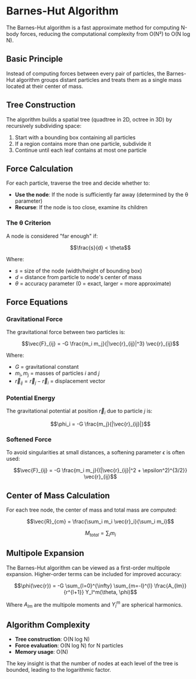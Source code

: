 # Barnes-Hut Algorithm

The Barnes-Hut algorithm is a fast approximate method for computing N-body forces, reducing the computational complexity from O(N²) to O(N log N).

## Basic Principle

Instead of computing forces between every pair of particles, the Barnes-Hut algorithm groups distant particles and treats them as a single mass located at their center of mass.

## Tree Construction

The algorithm builds a spatial tree (quadtree in 2D, octree in 3D) by recursively subdividing space:

1. Start with a bounding box containing all particles
2. If a region contains more than one particle, subdivide it
3. Continue until each leaf contains at most one particle

## Force Calculation

For each particle, traverse the tree and decide whether to:

- **Use the node**: If the node is sufficiently far away (determined by the θ parameter)
- **Recurse**: If the node is too close, examine its children

### The θ Criterion

A node is considered "far enough" if:

$$\frac{s}{d} < \theta$$

Where:
- $s$ = size of the node (width/height of bounding box)
- $d$ = distance from particle to node's center of mass
- $\theta$ = accuracy parameter (0 = exact, larger = more approximate)

## Force Equations

### Gravitational Force

The gravitational force between two particles is:

$$\vec{F}_{ij} = -G \frac{m_i m_j}{|\vec{r}_{ij}|^3} \vec{r}_{ij}$$

Where:
- $G$ = gravitational constant
- $m_i, m_j$ = masses of particles $i$ and $j$
- $\vec{r}_{ij} = \vec{r}_j - \vec{r}_i$ = displacement vector

### Potential Energy

The gravitational potential at position $\vec{r}_i$ due to particle $j$ is:

$$\phi_i = -G \frac{m_j}{|\vec{r}_{ij}|}$$

### Softened Force

To avoid singularities at small distances, a softening parameter $\epsilon$ is often used:

$$\vec{F}_{ij} = -G \frac{m_i m_j}{(|\vec{r}_{ij}|^2 + \epsilon^2)^{3/2}} \vec{r}_{ij}$$

## Center of Mass Calculation

For each tree node, the center of mass and total mass are computed:

$$\vec{R}_{cm} = \frac{\sum_i m_i \vec{r}_i}{\sum_i m_i}$$

$$M_{total} = \sum_i m_i$$

## Multipole Expansion

The Barnes-Hut algorithm can be viewed as a first-order multipole expansion. Higher-order terms can be included for improved accuracy:

$$\phi(\vec{r}) = -G \sum_{l=0}^{\infty} \sum_{m=-l}^{l} \frac{A_{lm}}{r^{l+1}} Y_l^m(\theta, \phi)$$

Where $A_{lm}$ are the multipole moments and $Y_l^m$ are spherical harmonics.

## Algorithm Complexity

- **Tree construction**: O(N log N)
- **Force evaluation**: O(N log N) for N particles
- **Memory usage**: O(N)

The key insight is that the number of nodes at each level of the tree is bounded, leading to the logarithmic factor.